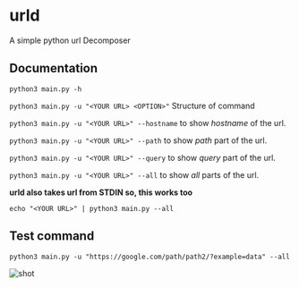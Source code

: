 # urld
A simple python url Decomposer

## Documentation 
`python3 main.py -h`

`python3 main.py -u "<YOUR URL> <OPTION>"` Structure of command

`python3 main.py -u "<YOUR URL>" --hostname` to show *hostname* of the url.

`python3 main.py -u "<YOUR URL>" --path` to show *path* part of the url.

`python3 main.py -u "<YOUR URL>" --query` to show *query* part of the url.

`python3 main.py -u "<YOUR URL>" --all` to show *all* parts of the url.

**urld also takes url from STDIN so, this works too**

`echo "<YOUR URL>" | python3 main.py --all`


## Test command

`python3 main.py -u "https://google.com/path/path2/?example=data" --all`

![shot](https://i.ibb.co/CBH6Hgm/Screenshot-from-2020-05-13-01-37-22.jpg)
